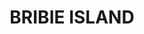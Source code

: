 ---
lastmod: '2025-04-06T06:05:21+00:00'
latitude: -26.987776
layout: suburb
longitude: 153.12414
postcode: '4507'
state: QLD
title: BRIBIE ISLAND
url: /qld/bribie-island/
---
